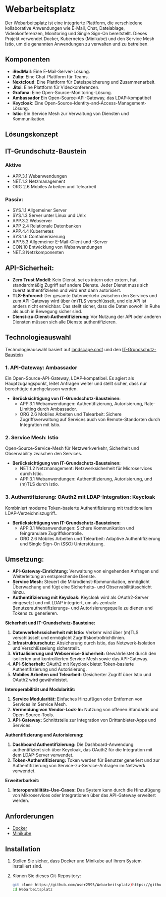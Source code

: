 # Webarbeitsplatz

Der Webarbeitsplatz ist eine integrierte Plattform, die verschiedene kollaborative Anwendungen wie E-Mail, Chat, Dateiablage, Videokonferenzen, Monitoring und Single Sign-On bereitstellt. Dieses Projekt verwendet Docker, Kubernetes (Minikube) und den Service Mesh Istio, um die genannten Anwendungen zu verwalten und zu betreiben.

## Komponenten

- **iRedMail**: Eine E-Mail-Server-Lösung.
- **Zulip**: Eine Chat-Plattform für Teams.
- **Nextcloud**: Eine Plattform für Dateispeicherung und Zusammenarbeit.
- **Jitsi**: Eine Plattform für Videokonferenzen.
- **Grafana**: Eine Open-Source-Monitoring-Lösung.
- **Ambassador** Ein Open-Source-API-Gateway, das LDAP-kompatibel
- **Keycloak**: Eine Open-Source-Identity-and-Access-Management-Lösung.
- **Istio**:  Ein Service Mesh zur Verwaltung von Diensten und Kommunikation.

## Lösungskonzept

## IT-Grundschutz-Baustein 

### Aktive
+ APP.3.1 Webanwendungen 
+ NET.1.2 Netzmanagement 
+ ORG 2.6 Mobiles Arbeiten und Telearbeit 

### Passiv:
+  SYS.1.1 Allgemeiner Server 
+  SYS.1.3 Server unter Linux und Unix
+  APP.3.2 Webserver
+ APP 2.4 Relationale Datenbanken
+  APP.4.4 Kubernetes
+ SYS.1.6 Containerisierung
+ APP.5.3 Allgemeiner E-Mail-Client und -Server
+ CON.10 Entwicklung von Webanwendungen
+ NET.3 Netzkomponenten 

##  API-Sicherheit:
   -   **Zero Trust Modell**: Kein Dienst, sei es intern oder extern, hat standardmäßig Zugriff auf andere Dienste. Jeder Dienst muss sich zuerst authentifizieren und wird erst dann autorisiert.
   -   **TLS-Enforced**: Der gesamte Datenverkehr zwischen den Services und zum API-Gateway wird über (m)TLS verschlüsselt, und die API ist anders nicht erreichbar. Das stellt sicher, dass die Daten sowohl in Ruhe als auch in Bewegung sicher sind.
   -   **Dienst-zu-Dienst-Authentifizierung**: Vor Nutzung der API oder anderen Diensten müssen sich alle Dienste authentifizieren.


## Technologieauswahl
Technologieauswahl basiert auf [landscape.cncf](https://landscape.cncf.io/) und den [IT-Grundschutz-Baustein](https://www.bsi.bund.de/DE/Themen/Unternehmen-und-Organisationen/Standards-und-Zertifizierung/IT-Grundschutz/it-grundschutz_node.html)

### 1. API-Gateway: Ambassador

Ein Open-Source-API-Gateway, LDAP-kompatibel. Es agiert als Hauptzugangspunkt, leitet Anfragen weiter und stellt sicher, dass nur berechtigte durchgelassen werden.

-   **Berücksichtigung von IT-Grundschutz-Bausteinen**:
    -   APP.3.1 Webanwendungen: Authentifizierung, Autorisierung, Rate-Limiting durch Ambassador.
    -   ORG 2.6 Mobiles Arbeiten und Telearbeit: Sichere Zugriffsverwaltung auf Services auch von Remote-Standorten durch Integration mit Istio.

### 2. Service Mesh: Istio

Open-Source-Service-Mesh für Netzwerkverkehr, Sicherheit und Observability zwischen den Services.

-   **Berücksichtigung von IT-Grundschutz-Bausteinen**:
    -   NET.1.2 Netzmanagement: Netzwerksicherheit für Microservices durch Istio.
    -   APP.3.1 Webanwendungen: Authentifizierung, Autorisierung, und (m)TLS durch Istio.

### 3. Authentifizierung: OAuth2 mit LDAP-Integration: Keycloak

Kombiniert moderne Token-basierte Authentifizierung mit traditionellem LDAP-Verzeichniszugriff..

-   **Berücksichtigung von IT-Grundschutz-Bausteinen**:
    -   APP.3.1 Webanwendungen: Sichere Kommunikation und feingranulare Zugriffskontrolle.
    -   ORG 2.6 Mobiles Arbeiten und Telearbeit: Adaptive Authentifizierung und Single Sign-On (SSO) Unterstützung.

## Umsetzung:

-  **API-Gateway-Einrichtung:** Verwaltung von eingehenden Anfragen und Weiterleitung an entsprechende Dienste.
  -   **Service Mesh:** Steuert die Mikrodienst-Kommunikation, ermöglicht Überwachung und fügt eine Sicherheits- und Observabilitätsschicht hinzu.
-   **Authentifizierung mit Keycloak:** Keycloak wird als OAuth2-Server eingesetzt und mit LDAP integriert, um als zentrale Benutzerauthentifizierungs- und Autorisierungsquelle zu dienen und Tokens zu generieren.
    
**Sicherheit und IT-Grundschutz-Bausteine:**

1.  **Datenverkehrssicherheit mit Istio:** Verkehr wird über (m)TLS verschlüsselt und ermöglicht Zugriffskontrollrichtlinien.
2.  **Infrastrukturschutz:** Absicherung durch Istio, das Netzwerk-Isolation und Verschlüsselung sicherstellt.
3.  **Virtualisierung und Webservice-Sicherheit:** Gewährleistet durch den isolierten und kontrollierten Service Mesh sowie das API-Gateway.
4.  **API-Sicherheit:** OAuth2 mit Keycloak bietet Token-basierte Authentifizierung und Autorisierung.
5.  **Mobiles Arbeiten und Telearbeit:** Gesicherter Zugriff über Istio und OAuth2 wird gewährleistet.
    

**Interoperabilität und Modularität:**

1.  **Service Modularität:** Einfaches Hinzufügen oder Entfernen von Services im Service Mesh.
2.  **Vermeidung von Vendor-Lock-In:** Nutzung von offenen Standards und Open-Source-Tools.
3.  **API-Gateway:** Schnittstelle zur Integration von Drittanbieter-Apps und Services.

**Authentifizierung und Autorisierung:**

1.  **Dashboard Authentifizierung:** Die Dashboard-Anwendung authentifiziert sich über Keycloak, das OAuth2 für die Integration mit dem LDAP-Server verwendet.
2.  **Token-Authentifizierung:** Token werden für Benutzer generiert und zur Authentifizierung von Service-zu-Service-Anfragen im Netzwerk verwendet.

**Erweiterbarkeit:**

1.  **Interoperabilitäts-Use-Cases:** Das System kann durch die Hinzufügung von Mikroservices oder Integrationen über das API-Gateway erweitert werden.
## Anforderungen

- [Docker](https://www.docker.com/)
- [Minikube](https://minikube.sigs.k8s.io/)

## Installation

1. Stellen Sie sicher, dass Docker und Minikube auf Ihrem System installiert sind.
2. Klonen Sie dieses Git-Repository:

   ```sh
   git clone https://github.com/user2595/Webarbeitsplatz)https://github.com/user2595/Webarbeitsplatz
   cd Webarbeitsplatz
